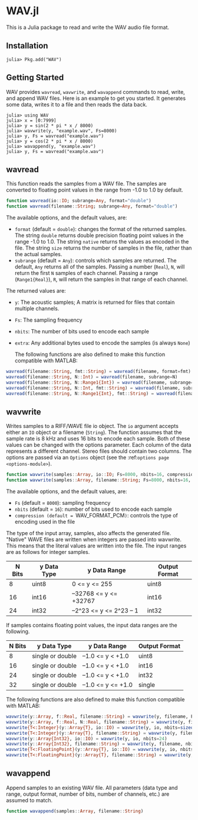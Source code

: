 WAV.jl
======

This is a Julia package to read and write the WAV audio file format.

Installation
------------

    julia> Pkg.add("WAV")

Getting Started
---------------

WAV provides `wavread`, `wavwrite`, and `wavappend` commands to read, write, and append WAV files. Here is an example to get you started. It generates some data, writes it to a file and then reads the data back.

```jlcon
julia> using WAV
julia> x = [0:7999]
julia> y = sin(2 * pi * x / 8000)
julia> wavwrite(y, "example.wav", Fs=8000)
julia> y, Fs = wavread("example.wav")
julia> y = cos(2 * pi * x / 8000)
julia> wavappend(y, "example.wav")
julia> y, Fs = wavread("example.wav")
```

wavread
-------

This function reads the samples from a WAV file. The samples are converted to floating
point values in the range from -1.0 to 1.0 by default.

```julia
function wavread(io::IO; subrange=Any, format="double")
function wavread(filename::String; subrange=Any, format="double")
```

The available options, and the default values, are:

* ``format`` (default = ``double``): changes the format of the returned samples. The string
  ``double`` returns double precision floating point values in the range -1.0 to 1.0. The string
  ``native`` returns the values as encoded in the file. The string ``size`` returns the number
  of samples in the file, rather than the actual samples.
* ``subrange`` (default = ``Any``): controls which samples are returned. The default, ``Any``
  returns all of the samples. Passing a number (``Real``), ``N``, will return the first ``N``
  samples of each channel. Passing a range (``Range1{Real}``), ``R``, will return the samples
  in that range of each channel.

The returned values are:

* ``y``: The acoustic samples; A matrix is returned for files that contain multiple channels.
* ``Fs``: The sampling frequency
* ``nbits``: The number of bits used to encode each sample
* ``extra``: Any additional bytes used to encode the samples (is always ``None``)

   The following functions are also defined to make this function compatible with MATLAB:

```julia
wavread(filename::String, fmt::String) = wavread(filename, format=fmt)
wavread(filename::String, N::Int) = wavread(filename, subrange=N)
wavread(filename::String, N::Range1{Int}) = wavread(filename, subrange=N)
wavread(filename::String, N::Int, fmt::String) = wavread(filename, subrange=N, format=fmt)
wavread(filename::String, N::Range1{Int}, fmt::String) = wavread(filename, subrange=N, format=fmt)
```

wavwrite
--------

Writes samples to a RIFF/WAVE file io object. The ``io`` argument
accepts either an ``IO`` object or a filename (``String``). The
function assumes that the sample rate is 8 kHz and uses 16 bits to
encode each sample. Both of these values can be changed with the
options parameter. Each column of the data represents a different
channel. Stereo files should contain two columns. The options are
passed via an ``Options`` object (see the :ref:`options page
<options-module>`).

```julia
function wavwrite(samples::Array, io::IO; Fs=8000, nbits=16, compression=WAVE_FORMAT_PCM)
function wavwrite(samples::Array, filename::String; Fs=8000, nbits=16, compression=WAVE_FORMAT_PCM)
```

The available options, and the default values, are:

   * ``Fs`` (default = ``8000``): sampling frequency
   * ``nbits`` (default = ``16``): number of bits used to encode each
     sample
   * ``compression (default = ``WAV_FORMAT_PCM``)``: controls the type of encoding used in the file

The type of the input array, samples, also affects the generated
file. "Native" WAVE files are written when integers are passed into
wavwrite. This means that the literal values are written into the
file. The input ranges are as follows for integer samples.

| N Bits | y Data Type | y Data Range           | Output Format |
|--------|-------------|------------------------|---------------|
| 8      | uint8       | 0 <= y <= 255          | uint8         |
| 16     | int16       | –32768 <= y <= +32767  | int16         |
| 24     | int32       | –2^23 <= y <= 2^23 – 1 | int32         |

If samples contains floating point values, the input data ranges
are the following.

| N Bits | y Data Type      | y Data Range       | Output Format |
|--------|------------------|--------------------|---------------|
| 8      | single or double |  –1.0 <= y < +1.0  | uint8         |
| 16     | single or double |  –1.0 <= y < +1.0  | int16         |
| 24     | single or double |  –1.0 <= y < +1.0  | int32         |
| 32     | single or double |  –1.0 <= y <= +1.0 | single        |

The following functions are also defined to make this function
compatible with MATLAB:

```julia
wavwrite(y::Array, f::Real, filename::String) = wavwrite(y, filename, Fs=f)
wavwrite(y::Array, f::Real, N::Real, filename::String) = wavwrite(y, filename, Fs=f, nbits=N)
wavwrite{T<:Integer}(y::Array{T}, io::IO) = wavwrite(y, io, nbits=sizeof(T)*8)
wavwrite{T<:Integer}(y::Array{T}, filename::String) = wavwrite(y, filename, nbits=sizeof(T)*8)
wavwrite(y::Array{Int32}, io::IO) = wavwrite(y, io, nbits=24)
wavwrite(y::Array{Int32}, filename::String) = wavwrite(y, filename, nbits=24)
wavwrite{T<:FloatingPoint}(y::Array{T}, io::IO) = wavwrite(y, io, nbits=sizeof(T)*8, compression=WAVE_FORMAT_IEEE_FLOAT)
wavwrite{T<:FloatingPoint}(y::Array{T}, filename::String) = wavwrite(y, filename, nbits=sizeof(T)*8, compression=WAVE_FORMAT_IEEE_FLOAT)
```

wavappend
---------

Append samples to an existing WAV file.  All parameters (data type and range, output format, number of bits, number of channels, etc.) are assumed to match.

```julia
function wavappend(samples::Array, filename::String)
```
